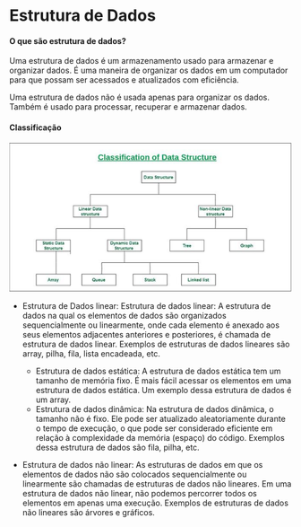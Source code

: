 # Estrutura de Dados 

#### O que são estrutura de dados?
Uma estrutura de dados é um armazenamento usado para armazenar e organizar dados. É uma maneira de organizar os dados em um computador para que possam ser acessados ​​e atualizados com eficiência.

Uma estrutura de dados não é usada apenas para organizar os dados. Também é usado para processar, recuperar e armazenar dados.

#### Classificação

<img src="./rust-data-structs-algorithms/assets/ClassificationofDataStructure-660x347.jpg">

- Estrutura de Dados linear: Estrutura de dados linear: A estrutura de dados na qual os elementos de dados são organizados sequencialmente ou linearmente, onde cada elemento é anexado aos seus elementos adjacentes anteriores e posteriores, é chamada de estrutura de dados linear. 
Exemplos de estruturas de dados lineares são array, pilha, fila, lista encadeada, etc.
    - Estrutura de dados estática: A estrutura de dados estática tem um tamanho de memória fixo. É mais fácil acessar os elementos em uma estrutura de dados estática. 
        Um exemplo dessa estrutura de dados é um array.
    - Estrutura de dados dinâmica: Na estrutura de dados dinâmica, o tamanho não é fixo. Ele pode ser atualizado aleatoriamente durante o tempo de execução, o que pode ser considerado eficiente em relação à complexidade da memória (espaço) do código.
        Exemplos dessa estrutura de dados são fila, pilha, etc.

- Estrutura de dados não linear: As estruturas de dados em que os elementos de dados não são colocados sequencialmente ou linearmente são chamadas de estruturas de dados não lineares. Em uma estrutura de dados não linear, não podemos percorrer todos os elementos em apenas uma execução.
    Exemplos de estruturas de dados não lineares são árvores e gráficos.

